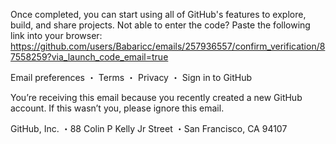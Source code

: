 
 
Once completed, you can start using all of GitHub's features to explore, build, and share projects.
 Not able to enter the code? Paste the following link into your browser:
https://github.com/users/Babaricc/emails/257936557/confirm_verification/87558259?via_launch_code_email=true	
 
Email preferences ・ Terms ・ Privacy ・ Sign in to GitHub

 
You’re receiving this email because you recently created a new GitHub account. If this wasn’t you, please ignore this email.

 
GitHub, Inc. ・88 Colin P Kelly Jr Street ・San Francisco, CA 94107